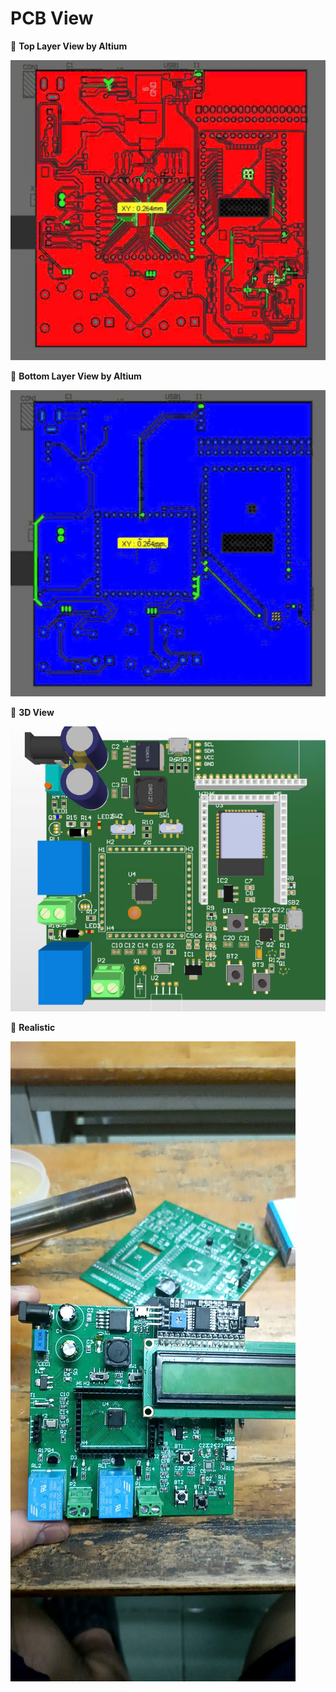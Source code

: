 # PCB View

:pushpin: **Top Layer View by Altium**

![Top_Layer](https://github.com/0607bkhanhhoang/Tomatoes-Monitoring-Classification-with-Environment-Logging-by-ESP32-and-STM32-/blob/main/PCB_and_Hardware/Top_Layer_PCB.jpg)

:pushpin: **Bottom Layer View by Altium**

![Bottom_layer](https://github.com/0607bkhanhhoang/Tomatoes-Monitoring-Classification-with-Environment-Logging-by-ESP32-and-STM32-/blob/main/PCB_and_Hardware/Bottom_Layer_PCB.jpg)

:pushpin: **3D View**

![3D](https://github.com/0607bkhanhhoang/Tomatoes-Monitoring-Classification-with-Environment-Logging-by-ESP32-and-STM32-/blob/main/PCB_and_Hardware/3D_View.png)

:pushpin: **Realistic**

![Real_PCB](https://github.com/0607bkhanhhoang/Tomatoes-Monitoring-Classification-with-Environment-Logging-by-ESP32-and-STM32-/blob/main/PCB_and_Hardware/Real_Circuit.jpg)